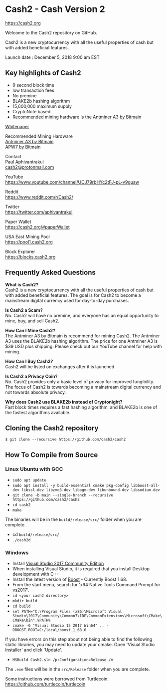 # Cash2 - Cash Version 2

https://cash2.org

Welcome to the Cash2 repository on GitHub.

Cash2 is a new cryptocurrency with all the useful properties of cash but with added beneficial features.

Launch date : December 5, 2018 9:00 am EST

## Key highlights of Cash2
- 9 second block time
- low transaction fees
- No premine
- BLAKE2b hashing algorithm
- 15,000,000 maximum supply
- CryptoNote based
- Recommended mining hardware is the [Antminer A3 by Bitmain](https://shop.bitmain.com/product/detail?pid=000201811071659320918shK4zCH068F)

[Whitepaper](https://cash2.org/Cash2+Whitepaper+English+11012018.pdf)

Recommended Mining Hardware  
[Antminer A3 by Bitmain](https://shop.bitmain.com/product/detail?pid=000201811071659320918shK4zCH068F)  
[APW7 by Bitmain](https://shop.bitmain.com/product/detail?pid=000201809111802447941Bf38AO30604)

Contact  
Paul Aphivantrakul  
cash2@protonmail.com

YouTube  
https://www.youtube.com/channel/UCJ79rbHYc2tFJ-pL-v9guaw

Reddit  
https://www.reddit.com/r/Cash2/

Twitter  
https://twitter.com/aphivantrakul

Paper Wallet  
https://cash2.org/#paperWallet

USA East Mining Pool  
https://pool1.cash2.org

Block Explorer  
https://blocks.cash2.org

## Frequently Asked Questions

**What is Cash2?**  
Cash2 is a new cryptocurrency with all the useful properties of cash but with added beneficial features.
The goal is for Cash2 to become a mainstream digital currency used for day-to-day purchases.

**Is Cash2 a Scam?**  
No. Cash2 will have no premine, and everyone has an equal opportunity to mine, buy, and sell Cash2.

**How Can I Mine Cash2?**  
The Antminer A3 by Bitmain is recommend for mining Cash2.
The Antminer A3 uses the BLAKE2b hashing algorithm.
The price for one Antminer A3 is $39 USD plus shipping.
Please check out our YouTube channel for help with mining.

**How Can I Buy Cash2?**  
Cash2 will be listed on exchanges after it is launched.

**Is Cash2 a Privacy Coin?**  
No. Cash2 provides only a basic level of privacy for improved fungibility.
The focus of Cash2 is towards becoming a mainstream digital currency and not towards absolute privacy.

**Why does Cash2 use BLAKE2b instead of Cryptonight?**  
Fast block times requires a fast hashing algorithm, and BLAKE2b is one of the fastest algorithms available.

## Cloning the Cash2 repository

`$ git clone --recursive https://github.com/cash2/cash2`

## How To Compile from Source

### Linux Ubuntu with GCC

- `sudo apt update`
- `sudo apt install -y build-essential cmake pkg-config libboost-all-dev libssl-dev libzmq3-dev libpgm-dev libunbound-dev libsodium-dev`
- `git clone -b main --single-branch --recursive https://github.com/cash2/cash2`
- `cd cash2`
- `make`

The binaries will be in the `build/release/src/` folder when you are complete.

- cd `build/release/src/`
- `./cash2d`

### Windows

- Install [Visual Studio 2017 Community Edition](https://www.visualstudio.com/thank-you-downloading-visual-studio/?sku=Community&rel=15&page=inlineinstall)
- When installing Visual Studio, it is required that you install Desktop development with C++
- Install the latest version of [Boost](https://bintray.com/boostorg/release/download_file?file_path=1.68.0%2Fbinaries%2Fboost_1_68_0-msvc-14.1-64.exe) - Currently Boost 1.68.
- From the start menu, search for 'x64 Native Tools Command Prompt for vs2017'.
- `cd <your cash2 directory>`
- `mkdir build`
- `cd build`
- `set PATH="C:\Program Files (x86)\Microsoft Visual Studio\2017\Community\Common7\IDE\CommonExtensions\Microsoft\CMake\CMake\bin";%PATH%`
- `cmake -G "Visual Studio 15 2017 Win64" .. -DBOOST_ROOT=C:/local/boost_1_68_0`

If you have errors on this step about not being able to find the following static libraries, you may need to update your cmake. Open 'Visual Studio Installer' and click 'Update'.

- `MSBuild Cash2.sln /p:Configuration=Release /m`

The `.exe` files will be in the `src/Release` folder when you are complete.

Some instructions were borrowed from Turtlecoin: https://github.com/turtlecoin/turtlecoin
